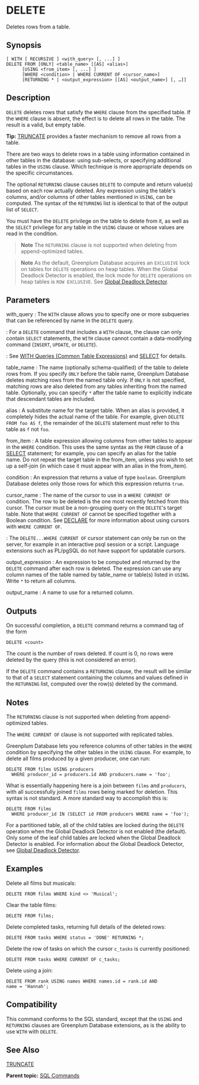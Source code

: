 # DELETE 

Deletes rows from a table.

## Synopsis 

``` {#sql_command_synopsis}
[ WITH [ RECURSIVE ] <with_query> [, ...] ]
DELETE FROM [ONLY] <table_name> [[AS] <alias>]
      [USING <from_item> [, ...] ]
      [WHERE <condition> | WHERE CURRENT OF <cursor_name>]
      [RETURNING * | <output_expression> [[AS] <output_name>] [, …]]
```

## Description 

`DELETE` deletes rows that satisfy the `WHERE` clause from the specified table. If the `WHERE` clause is absent, the effect is to delete all rows in the table. The result is a valid, but empty table.

**Tip:** [TRUNCATE](TRUNCATE.html) provides a faster mechanism to remove all rows from a table.

There are two ways to delete rows in a table using information contained in other tables in the database: using sub-selects, or specifying additional tables in the `USING` clause. Which technique is more appropriate depends on the specific circumstances.

The optional `RETURNING` clause causes `DELETE` to compute and return value\(s\) based on each row actually deleted. Any expression using the table's columns, and/or columns of other tables mentioned in `USING`, can be computed. The syntax of the `RETURNING` list is identical to that of the output list of `SELECT`.

You must have the `DELETE` privilege on the table to delete from it, as well as the `SELECT` privilege for any table in the `USING` clause or whose values are read in the condition.

> **Note** The `RETURNING` clause is not supported when deleting from append-optimized tables.

> **Note** As the default, Greenplum Database acquires an `EXCLUSIVE` lock on tables for `DELETE` operations on heap tables. When the Global Deadlock Detector is enabled, the lock mode for `DELETE` operations on heap tables is `ROW EXCLUSIVE`. See [Global Deadlock Detector](../../admin_guide/dml.html#topic_gdd).

## Parameters 

with\_query
:   The `WITH` clause allows you to specify one or more subqueries that can be referenced by name in the `DELETE` query.

:   For a `DELETE` command that includes a `WITH` clause, the clause can only contain `SELECT` statements, the `WITH` clause cannot contain a data-modifying command \(`INSERT`, `UPDATE`, or `DELETE`\).

:   See [WITH Queries \(Common Table Expressions\)](../../admin_guide/query/topics/CTE-query.html#topic_zhs_r1s_w1b) and [SELECT](SELECT.html) for details.

table\_name
:   The name \(optionally schema-qualified\) of the table to delete rows from. If you specify `ONLY` before the table name, Greenplum Database deletes matching rows from the named table only. If `ONLY` is not specified, matching rows are also deleted from any tables inheriting from the named table. Optionally, you can specify `*` after the table name to explicitly indicate that descendant tables are included.

alias
:   A substitute name for the target table. When an alias is provided, it completely hides the actual name of the table. For example, given `DELETE FROM foo AS f`, the remainder of the `DELETE` statement must refer to this table as `f` not `foo`.

from\_item
:   A table expression allowing columns from other tables to appear in the `WHERE` condition. This uses the same syntax as the `FROM` clause of a [SELECT](SELECT.html) statement; for example, you can specify an alias for the table name. Do not repeat the target table in the from\_item, unless you wish to set up a self-join \(in which case it must appear with an alias in the from\_item\).

condition
:   An expression that returns a value of type `boolean`. Greenplum Database deletes only those rows for which this expression returns `true`.

cursor\_name
:   The name of the cursor to use in a `WHERE CURRENT OF` condition. The row to be deleted is the one most recently fetched from this cursor. The cursor must be a non-grouping query on the `DELETE`'s target table. Note that `WHERE CURRENT OF` cannot be specified together with a Boolean condition. See [DECLARE](DECLARE.html) for more information about using cursors with `WHERE CURRENT OF`.

:   The `DELETE...WHERE CURRENT OF` cursor statement can only be run on the server, for example in an interactive psql session or a script. Language extensions such as PL/pgSQL do not have support for updatable cursors.

output\_expression
:   An expression to be computed and returned by the `DELETE` command after each row is deleted. The expression can use any column names of the table named by table\_name or table\(s\) listed in `USING`. Write `*` to return all columns.

output\_name
:   A name to use for a returned column.

## Outputs

On successful completion, a `DELETE` command returns a command tag of the form

```
DELETE <count>
```

The count is the number of rows deleted. If count is 0, no rows were deleted by the query \(this is not considered an error\).

If the `DELETE` command contains a `RETURNING` clause, the result will be similar to that of a `SELECT` statement containing the columns and values defined in the `RETURNING` list, computed over the row\(s\) deleted by the command.

## Notes 

The `RETURNING` clause is not supported when deleting from append-optimized tables.

The `WHERE CURRENT OF` clause is not supported with replicated tables.

Greenplum Database lets you reference columns of other tables in the `WHERE` condition by specifying the other tables in the `USING` clause. For example, to delete all films produced by a given producer, one can run:

```
DELETE FROM films USING producers
  WHERE producer_id = producers.id AND producers.name = 'foo';
```
What is essentially happening here is a join between `films` and `producers`, with all successfully joined `films` rows being marked for deletion. This syntax is not standard. A more standard way to accomplish this is:

```
DELETE FROM films
  WHERE producer_id IN (SELECT id FROM producers WHERE name = 'foo');
```

For a partitioned table, all of the child tables are locked during the `DELETE` operation when the Global Deadlock Detector is not enabled \(the default\). Only some of the leaf child tables are locked when the Global Deadlock Detector is enabled. For information about the Global Deadlock Detector, see [Global Deadlock Detector](../../admin_guide/dml.html#topic_gdd).

## Examples 

Delete all films but musicals:

```
DELETE FROM films WHERE kind <> 'Musical';
```

Clear the table films:

```
DELETE FROM films;
```

Delete completed tasks, returning full details of the deleted rows:

```
DELETE FROM tasks WHERE status = 'DONE' RETURNING *;
```

Delete the row of tasks on which the cursor `c_tasks` is currently positioned:

```
DELETE FROM tasks WHERE CURRENT OF c_tasks;
```

Delete using a join:

```
DELETE FROM rank USING names WHERE names.id = rank.id AND 
name = 'Hannah';
```

## Compatibility 

This command conforms to the SQL standard, except that the `USING` and `RETURNING` clauses are Greenplum Database extensions, as is the ability to use `WITH` with `DELETE`.

## See Also 

[TRUNCATE](TRUNCATE.html)

**Parent topic:** [SQL Commands](../sql_commands/sql_ref.html)

